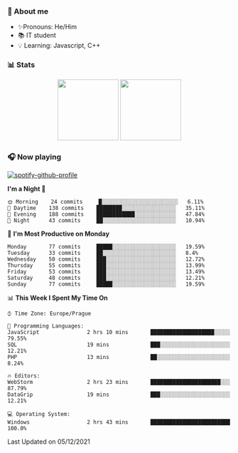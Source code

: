 ### 👋 About me

- ✨Pronouns: He/Him
- 📚 IT student
- 💡 Learning: Javascript, C++

### 📊 Stats
<p align="center">
  <img height="137px" src="https://github-readme-stats-ashy-seven.vercel.app/api?username=Nanoslav&count_private=true&theme=dark&show_icons=true" />
  <img height="137px" src="https://github-readme-stats-ashy-seven.vercel.app/api/top-langs?username=Nanoslav&count_private=true&layout=compact&theme=dark" />
</p>

### 🎧 Now playing
[![spotify-github-profile](https://spotify-github-profile.vercel.app/api/view?uid=g509347fts6blldcmm8uxhzib&cover_image=true&theme=novatorem)](https://spotify-github-profile.vercel.app/api/view?uid=g509347fts6blldcmm8uxhzib&redirect=true)

<!--START_SECTION:waka-->
**I'm a Night 🦉** 

```text
🌞 Morning    24 commits     █░░░░░░░░░░░░░░░░░░░░░░░░   6.11% 
🌆 Daytime    138 commits    ████████░░░░░░░░░░░░░░░░░   35.11% 
🌃 Evening    188 commits    ████████████░░░░░░░░░░░░░   47.84% 
🌙 Night      43 commits     ██░░░░░░░░░░░░░░░░░░░░░░░   10.94%

```
📅 **I'm Most Productive on Monday** 

```text
Monday       77 commits     █████░░░░░░░░░░░░░░░░░░░░   19.59% 
Tuesday      33 commits     ██░░░░░░░░░░░░░░░░░░░░░░░   8.4% 
Wednesday    50 commits     ███░░░░░░░░░░░░░░░░░░░░░░   12.72% 
Thursday     55 commits     ███░░░░░░░░░░░░░░░░░░░░░░   13.99% 
Friday       53 commits     ███░░░░░░░░░░░░░░░░░░░░░░   13.49% 
Saturday     48 commits     ███░░░░░░░░░░░░░░░░░░░░░░   12.21% 
Sunday       77 commits     █████░░░░░░░░░░░░░░░░░░░░   19.59%

```


📊 **This Week I Spent My Time On** 

```text
⌚︎ Time Zone: Europe/Prague

💬 Programming Languages: 
JavaScript               2 hrs 10 mins       ████████████████████░░░░░   79.55% 
SQL                      19 mins             ███░░░░░░░░░░░░░░░░░░░░░░   12.21% 
PHP                      13 mins             ██░░░░░░░░░░░░░░░░░░░░░░░   8.24%

🔥 Editors: 
WebStorm                 2 hrs 23 mins       ██████████████████████░░░   87.79% 
DataGrip                 19 mins             ███░░░░░░░░░░░░░░░░░░░░░░   12.21%

💻 Operating System: 
Windows                  2 hrs 43 mins       █████████████████████████   100.0%

```


 Last Updated on 05/12/2021
<!--END_SECTION:waka-->

<!--
**Nanoslav/Nanoslav** is a ✨ _special_ ✨ repository because its `README.md` (this file) appears on your GitHub profile.

Here are some ideas to get you started:

- 🔭 I’m currently working on ...
- 🌱 I’m currently learning ...
- 👯 I’m looking to collaborate on ...
- 🤔 I’m looking for help with ...
- 💬 Ask me about ...
- 📫 How to reach me: ...
- 😄 Pronouns: ...
- ⚡ Fun fact: ...
-->
